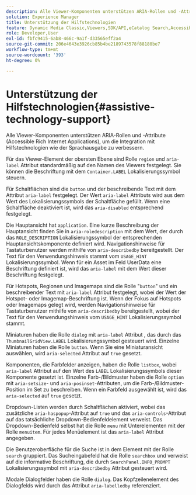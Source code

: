 ```yaml
---
description: Alle Viewer-Komponenten unterstützen ARIA-Rollen und -Attribute (Accessible Rich Internet Applications), um die Integration mit Hilfstechnologien wie der Sprachausgabe zu verbessern.
solution: Experience Manager
title: Unterstützung der Hilfstechnologien
feature: Dynamic Media Classic,Viewers,SDK/API,eCatalog Search,Accessibility
role: Developer,User
exl-id: fbfc9415-6ab8-466c-9a1f-d33565eff2a4
source-git-commit: 206e4643e3926cb85b4be2189743578f88180be7
workflow-type: tm+mt
source-wordcount: '393'
ht-degree: 0%

---
```


# Unterstützung der Hilfstechnologien{#assistive-technology-support}

Alle Viewer-Komponenten unterstützen ARIA-Rollen und -Attribute (Accessible Rich Internet Applications), um die Integration mit Hilfstechnologien wie der Sprachausgabe zu verbessern.

Für das Viewer-Element der obersten Ebene sind Rolle `region` und `aria-label` Attribut standardmäßig auf den Namen des Viewers festgelegt. Sie können die Beschriftung mit dem `Container.LABEL` Lokalisierungssymbol steuern.

Für Schaltflächen sind die `button` und der beschreibende Text mit dem Attribut `aria-label` festgelegt. Der Wert `aria-label` Attributs wird aus dem Wert des Lokalisierungssymbols der Schaltfläche gefüllt. Wenn eine Schaltfläche deaktiviert ist, wird das `aria-disabled` entsprechend festgelegt.

Die Hauptansicht hat `application`. Eine kurze Beschreibung der Hauptansicht finden Sie in `aria-roledescription` mit dem Wert, der durch das `ROLE_DESCRIPTION` Lokalisierungssymbol der entsprechenden Hauptansichtskomponente definiert wird. Navigationshinweise für Tastaturbenutzer werden mithilfe von `aria-describedby` bereitgestellt. Der Text für den Verwendungshinweis stammt vom `USAGE_HINT` Lokalisierungssymbol. Wenn für ein Asset im Feld UserData eine Beschriftung definiert ist, wird das `aria-label` mit dem Wert dieser Beschriftung festgelegt.

Für Hotspots, Regionen und Imagemaps sind die Rolle &quot;`button`&quot; und ein beschreibender Text mit `aria-label` Attribut festgelegt, wobei der Wert der Hotspot- oder Imagemap-Beschriftung ist. Wenn der Fokus auf Hotspots oder Imagemaps gelegt wird, werden Navigationshinweise für Tastaturbenutzer mithilfe von `aria-describedby` bereitgestellt, wobei der Text für den Verwendungshinweis vom `USAGE_HINT` Lokalisierungssymbol stammt.

Miniaturen haben die Rolle `dialog` mit `aria-label` Attribut , das durch das `ThumbnailGridView.LABEL` Lokalisierungssymbol gesteuert wird. Einzelne Miniaturen haben die Rolle `button`. Wenn Sie eine Miniaturansicht auswählen, wird `aria-selected` Attribut auf `true` gesetzt.

Komponenten, die Farbfelder anzeigen, haben die Rolle `listbox`, wobei `aria-label` Attribut auf den Wert des `LABEL` Lokalisierungssymbols dieser Komponente gesetzt ist. Einzelne Farb-/Bildmuster haben die Rolle `option` mit `aria-setsize`- und `aria-posinset`-Attributen, um die Farb-/Bildmuster-Position im Set zu beschreiben. Wenn ein Farbfeld ausgewählt ist, wird das `aria-selected` auf `true` gesetzt.

Dropdown-Listen werden durch Schaltflächen aktiviert, wobei das zusätzliche `aria-haspopup`-Attribut auf `true` und das `aria-controls`-Attribut auf das tatsächliche Dropdown-Bedienfeldelement verweist. Das Dropdown-Bedienfeld selbst hat die Rolle `menu` mit Unterelementen mit der Rolle `menuitem`. Für jedes Menüelement ist das `aria-label` Attribut angegeben.

Die Benutzeroberfläche für die Suche ist in dem Element mit der Rolle `search` gruppiert. Das Sucheingabefeld hat die Rolle `searchbox` und verweist auf die informative Beschriftung, die durch `SearchPanel.INFO_PROMPT` Lokalisierungssymbol mit `aria-describedby` Attribut gesteuert wird.

Modale Dialogfelder haben die Rolle `dialog`. Das Kopfzeilenelement des Dialogfelds wird durch das Attribut `aria-labelledby` referenziert.
